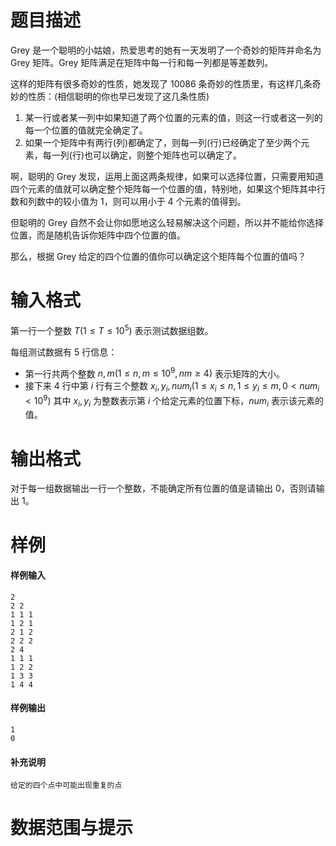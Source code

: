 
# 题目描述

Grey 是一个聪明的小姑娘，热爱思考的她有一天发明了一个奇妙的矩阵并命名为 Grey 矩阵。Grey 矩阵满足在矩阵中每一行和每一列都是等差数列。

这样的矩阵有很多奇妙的性质，她发现了 $10086$ 条奇妙的性质里，有这样几条奇妙的性质：(相信聪明的你也早已发现了这几条性质)

1. 某一行或者某一列中如果知道了两个位置的元素的值，则这一行或者这一列的每一个位置的值就完全确定了。
2. 如果一个矩阵中有两行(列)都确定了，则每一列(行)已经确定了至少两个元素，每一列(行)也可以确定，则整个矩阵也可以确定了。

啊，聪明的 Grey 发现，运用上面这两条规律，如果可以选择位置，只需要用知道四个元素的值就可以确定整个矩阵每一个位置的值，特别地，如果这个矩阵其中行数和列数中的较小值为 $1$，则可以用小于 $4$ 个元素的值得到。

但聪明的 Grey 自然不会让你如愿地这么轻易解决这个问题，所以并不能给你选择位置，而是随机告诉你矩阵中四个位置的值。

那么，根据 Grey 给定的四个位置的值你可以确定这个矩阵每个位置的值吗？

# 输入格式

第一行一个整数 $T(1\leq T\leq 10^5)$ 表示测试数据组数。

每组测试数据有 $5$ 行信息：

* 第一行共两个整数 $n,m(1\leq n,m\leq 10^9,nm\geq 4)$ 表示矩阵的大小。
* 接下来 $4$ 行中第 $i$ 行有三个整数 $x_i,y_i,num_i(1\leq x_i\leq n,1\leq y_i\leq m,0<num_i<10^9)$ 其中 $x_i,y_i$ 为整数表示第 $i$ 个给定元素的位置下标，$num_i$ 表示该元素的值。

# 输出格式

对于每一组数据输出一行一个整数，不能确定所有位置的值是请输出 $0$，否则请输出 $1$。

# 样例

#### 样例输入

```plain
2
2 2
1 1 1
1 2 1
2 1 2
2 2 2
2 4
1 1 1
1 2 2
1 3 3
1 4 4 
```

#### 样例输出

```plain
1
0
```

#### 补充说明

```plain
给定的四个点中可能出现重复的点
```

# 数据范围与提示



